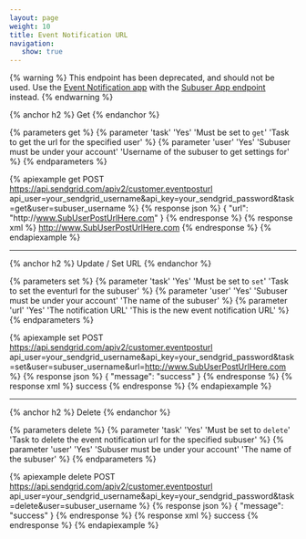 ```yaml
---
layout: page
weight: 10
title: Event Notification URL
navigation:
   show: true
---
```


{% warning %}
This endpoint has been deprecated, and should not be used. Use the [Event Notification app]({{root_url}}/API_Reference/Web_API/filter_settings.html#-Event-Notification) with the [Subuser App endpoint]({{root_url}}/API_Reference/Customer_Subuser_API/apps.html) instead.
{% endwarning %}

{% anchor h2 %}
Get 
{% endanchor %}

{% parameters get %}
 {% parameter 'task' 'Yes' 'Must be set to <code>get</code>' 'Task to get the url for the specified user' %}
 {% parameter 'user' 'Yes' 'Subuser must be under your account' 'Username of the subuser to get settings for' %}
{% endparameters %}


{% apiexample get POST https://api.sendgrid.com/apiv2/customer.eventposturl api_user=your_sendgrid_username&api_key=your_sendgrid_password&task=get&user=subuser_username %}
  {% response json %}
{
  "url": "http:\/\/www.SubUserPostUrlHere.com"
}
  {% endresponse %}
  {% response xml %}
<url>http://www.SubUserPostUrlHere.com</url>
  {% endresponse %}
{% endapiexample %}

* * * * *

{% anchor h2 %}
Update / Set URL 
{% endanchor %}

{% parameters set %}
 {% parameter 'task' 'Yes' 'Must be set to <code>set</code>' 'Task to set the eventurl for the subuser' %}
 {% parameter 'user' 'Yes' 'Subuser must be under your account' 'The name of the subuser' %}
 {% parameter 'url' 'Yes' 'The notification URL' 'This is the new event notification URL' %}
{% endparameters %}

{% apiexample set POST https://api.sendgrid.com/apiv2/customer.eventposturl api_user=your_sendgrid_username&api_key=your_sendgrid_password&task=set&user=subuser_username&url=http://www.SubUserPostUrlHere.com %}
  {% response json %}
{
  "message": "success"
}
  {% endresponse %}
  {% response xml %}
<result>
   <message>success</message>
</result>
  {% endresponse %}
{% endapiexample %}

* * * * *

{% anchor h2 %}
Delete 
{% endanchor %}

{% parameters delete %}
 {% parameter 'task' 'Yes' 'Must be set to <code>delete</code>' 'Task to delete the event notification url for the specified subuser' %}
 {% parameter 'user' 'Yes' 'Subuser must be under your account' 'The name of the subuser' %}
{% endparameters %}

{% apiexample delete POST https://api.sendgrid.com/apiv2/customer.eventposturl api_user=your_sendgrid_username&api_key=your_sendgrid_password&task=delete&user=subuser_username %}
  {% response json %}
{
  "message": "success"
}
  {% endresponse %}
  {% response xml %}
<result>
   <message>success</message>
</result>
  {% endresponse %}
{% endapiexample %}
